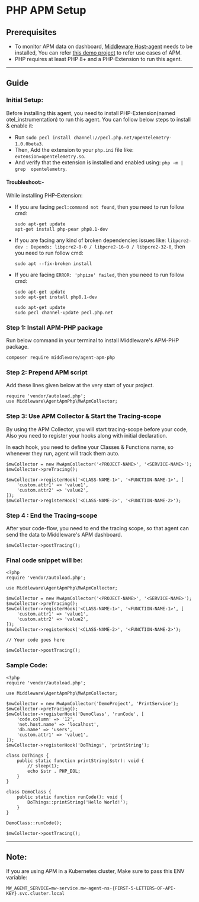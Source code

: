 # PHP APM Setup

## Prerequisites

* To monitor APM data on dashboard, [Middleware Host-agent](https://docs.middleware.io/docs/getting-started) needs to be installed, You can refer [this demo project](https://github.com/middleware-labs/demo-apm/tree/master/php) to refer use cases of APM.
* PHP requires at least PHP 8+ and a PHP-Extension to run this agent.

--------------------

## Guide

### Initial Setup:

Before installing this agent, you need to install PHP-Extension(named otel_instrumentation) to run this agent. You can follow below steps to install & enable it:
* Run `sudo pecl install channel://pecl.php.net/opentelemetry-1.0.0beta3`.
* Then, Add the extension to your `php.ini` file like: `extension=opentelemetry.so`.
* And verify that the extension is installed and enabled using: `php -m | grep  opentelemetry`.

#### Troubleshoot:-
While installing PHP-Extension:
* If you are facing `pecl:command not found`, then you need to run follow cmd:
  ```
  sudo apt-get update
  apt-get install php-pear php8.1-dev
  ```
* If you are facing any kind of broken dependencies issues like: `libpcre2-dev : Depends: libpcre2-8-0 / libpcre2-16-0 / libpcre2-32-0`, then you need to run follow cmd:
  ```
  sudo apt --fix-broken install
  ```
* If you are facing `ERROR: 'phpize' failed`, then you need to run follow cmd:
  ```
  sudo apt-get update
  sudo apt-get install php8.1-dev
  ```
  ```
  sudo apt-get update
  sudo pecl channel-update pecl.php.net
  ```

### Step 1: Install APM-PHP package

Run below command in your terminal to install Middleware's APM-PHP package.
```
composer require middleware/agent-apm-php
```

### Step 2: Prepend APM script

Add these lines given below at the very start of your project.

```
require 'vendor/autoload.php';
use Middleware\AgentApmPhp\MwApmCollector;
```

### Step 3: Use APM Collector & Start the Tracing-scope

By using the APM Collector, you will start tracing-scope before your code, Also you need to register your hooks along with initial declaration. 

In each hook, you need to define your Classes & Functions name, so whenever they run, agent will track them auto.

```
$mwCollector = new MwApmCollector('<PROJECT-NAME>', '<SERVICE-NAME>');
$mwCollector->preTracing();

$mwCollector->registerHook('<CLASS-NAME-1>', '<FUNCTION-NAME-1>', [
    'custom.attr1' => 'value1',
    'custom.attr2' => 'value2',
]);
$mwCollector->registerHook('<CLASS-NAME-2>', '<FUNCTION-NAME-2>');

```

### Step 4 : End the Tracing-scope

After your code-flow, you need to end the tracing scope, so that agent can send the data to Middleware's APM dashboard.

```
$mwCollector->postTracing();
```

### Final code snippet will be:

```
<?php
require 'vendor/autoload.php';

use Middleware\AgentApmPhp\MwApmCollector;

$mwCollector = new MwApmCollector('<PROJECT-NAME>', '<SERVICE-NAME>');
$mwCollector->preTracing();
$mwCollector->registerHook('<CLASS-NAME-1>', '<FUNCTION-NAME-1>', [
    'custom.attr1' => 'value1',
    'custom.attr2' => 'value2',
]);
$mwCollector->registerHook('<CLASS-NAME-2>', '<FUNCTION-NAME-2>');

// Your code goes here

$mwCollector->postTracing();
```

### Sample Code:
```
<?php
require 'vendor/autoload.php';

use Middleware\AgentApmPhp\MwApmCollector;

$mwCollector = new MwApmCollector('DemoProject', 'PrintService');
$mwCollector->preTracing();
$mwCollector->registerHook('DemoClass', 'runCode', [
    'code.column' => '12',
    'net.host.name' => 'localhost',
    'db.name' => 'users',
    'custom.attr1' => 'value1',
]);
$mwCollector->registerHook('DoThings', 'printString');

class DoThings {
    public static function printString($str): void {
        // sleep(1);
        echo $str . PHP_EOL;
    }
}

class DemoClass {
    public static function runCode(): void {
        DoThings::printString('Hello World!');
    }
}

DemoClass::runCode();

$mwCollector->postTracing();
```

---------------------

## Note:

If you are using APM in a Kubernetes cluster, Make sure to pass this ENV variable:

```
MW_AGENT_SERVICE=mw-service.mw-agent-ns-{FIRST-5-LETTERS-OF-API-KEY}.svc.cluster.local
```